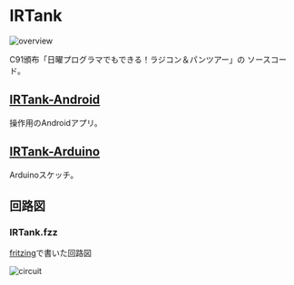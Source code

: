 IRTank
======

![overview](https://raw.githubusercontent.com/wiki/xeno14/IRTank/images/overview.png)


C91頒布「日曜プログラマでもできる！ラジコン＆パンツアー」の
ソースコード。

## [IRTank-Android](https://github.com/xeno14/IRTank-Android)
操作用のAndroidアプリ。

## [IRTank-Arduino](https://github.com/xeno14/IRTank-Arduino)
Arduinoスケッチ。

## 回路図

### IRTank.fzz
[fritzing](http://fritzing.org/home/)で書いた回路図

![circuit](https://raw.githubusercontent.com/wiki/xeno14/IRTank/images/circuit.png)

